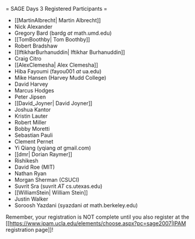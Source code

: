 = SAGE Days 3 Registered Participants =

 * [[MartinAlbrecht| Martin Albrecht]]
 * Nick Alexander
 * Gregory Bard (bardg _at_ math.umd.edu)
 * [[TomBoothby| Tom Boothby]] 
 * Robert Bradshaw
 * [[IftikharBurhanuddin| Iftikhar Burhanuddin]]  
 * Craig Citro
 * [[AlexClemesha| Alex Clemesha]]
 * Hiba Fayoumi (fayou001 _at_ ua.edu) 
 * Mike Hansen (Harvey Mudd College)
 * David Harvey
 * Marcus Hodges
 * Peter Jipsen
 * [[David_Joyner| David Joyner]]
 * Joshua Kantor
 * Kristin Lauter
 * Robert Miller
 * Bobby Moretti
 * Sebastian Pauli
 * Clement Pernet
 * Yi Qiang (yqiang _at_ gmail.com)
 * [[dmr| Dorian Raymer]]
 * Rishikesh
 * David Roe (MIT)
 * Nathan Ryan
 * Morgan Sherman (CSUCI)
 * Suvrit Sra (suvrit _AT_ cs.utexas.edu)
 * [[WilliamStein| William Stein]]
 * Justin Walker
 * Soroosh Yazdani (syazdani _at_ math.berkeley.edu)

Remember, your registration is NOT complete until you also register at the 
[[https://www.ipam.ucla.edu/elements/choose.aspx?pc=sage2007|IPAM registration page]]!
